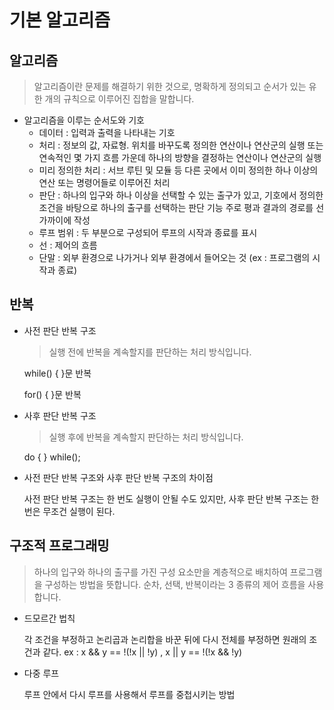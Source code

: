 # 기본 알고리즘

## 알고리즘

> 알고리즘이란 문제를 해결하기 위한 것으로, 명확하게 정의되고 순서가 있는 유한 개의 규칙으로 이루어진 집합을 말합니다.
> 
- 알고리즘을 이루는 순서도와 기호
    - 데이터 : 입력과 출력을 나타내는 기호
    - 처리 : 정보의 값, 자료형. 위치를 바꾸도록 정의한 연산이나 연산군의 실행 또는 연속적인 몇 가지 흐름 가운데 하나의 방향을 결정하는 연산이나 연산군의 실행
    - 미리 정의한 처리 : 서브 루틴 및 모듈 등 다른 곳에서 이미 정의한 하나 이상의 연산 또는 명령어들로 이루어진 처리
    - 판단 : 하나의 입구와 하나 이상을 선택할 수 있는 출구가 있고, 기호에서 정의한 조건을 바탕으로 하나의 출구를 선택하는 판단 기능 주로 평과 결과의 경로를 선 가까이에 작성
    - 루프 범위 : 두 부분으로 구성되어 루프의 시작과 종료를 표시
    - 선 : 제어의 흐름
    - 단말 : 외부 환경으로 나가거나 외부 환경에서 들어오는 것 (ex : 프로그램의 시작과 종료)
    

## 반복

- 사전 판단 반복 구조
    
    > 실행 전에 반복을 계속할지를 판단하는 처리 방식입니다.
    > 
    
    while() { }문 반복
    
    for() { }문 반복
    
- 사후 판단 반복 구조
    
    > 실행 후에 반복을 계속할지 판단하는 처리 방식입니다.
    > 
    
    do { } while();
    
- 사전 판단 반복 구조와 사후 판단 반복 구조의 차이점
    
    사전 판단 반복 구조는 한 번도 실행이 안될 수도 있지만, 사후 판단 반복 구조는 한 번은 무조건 실행이 된다.
    

## 구조적 프로그래밍

> 하나의 입구와 하나의 출구를 가진 구성 요소만을 계층적으로 배치하여 프로그램을 구성하는 방법을 뜻합니다. 순차, 선택, 반복이라는 3 종류의 제어 흐름을 사용합니다.
> 

- 드모르간 법칙
    
    각 조건을 부정하고 논리곱과 논리합을 바꾼 뒤에 다시 전체를 부정하면 원래의 조건과 같다.
    ex : x && y == !(!x || !y) , x || y == !(!x && !y)
    
- 다중 루프
    
    루프 안에서 다시 루프를 사용해서 루프를 중첩시키는 방법